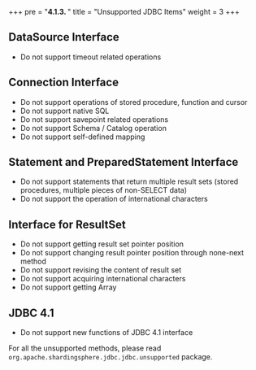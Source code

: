 +++
pre = "<b>4.1.3. </b>"
title = "Unsupported JDBC Items"
weight = 3
+++

## DataSource Interface

- Do not support timeout related operations

## Connection Interface

- Do not support operations of stored procedure, function and cursor
- Do not support native SQL
- Do not support savepoint related operations
- Do not support Schema / Catalog operation
- Do not support self-defined mapping

## Statement and PreparedStatement Interface

- Do not support statements that return multiple result sets (stored procedures, multiple pieces of non-SELECT data)
- Do not support the operation of international characters

## Interface for ResultSet

- Do not support getting result set pointer position
- Do not support changing result pointer position through none-next method
- Do not support revising the content of result set
- Do not support acquiring international characters
- Do not support getting Array

## JDBC 4.1

- Do not support new functions of JDBC 4.1 interface

For all the unsupported methods, please read `org.apache.shardingsphere.jdbc.jdbc.unsupported` package.